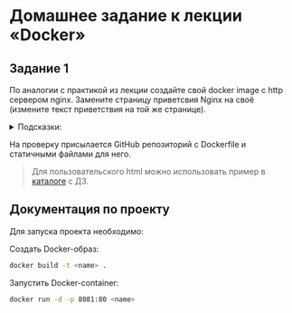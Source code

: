 # Домашнее задание к лекции «Docker»
## Задание 1  
По аналогии с практикой из лекции создайте свой docker image с http сервером nginx. Замените страницу приветсвия Nginx на своё (измените текст приветствия на той же странице). 


<details><summary>Подсказки: </summary>  
В официальном образе nginx стандартный путь к статичным файлам `/usr/share/nginx/html`.  
</details>  

На проверку присылается GitHub репозиторий с Dockerfile и статичными файлами для него.    
  > Для пользовательского html можно использовать пример в [каталоге](html/) с ДЗ.
  

## Документация по проекту

Для запуска проекта необходимо:

Создать Docker-образ:

```bash
docker build -t <name> .
```

Запустить Docker-container:

```bash
docker run -d -p 8081:80 <name>
``` 
